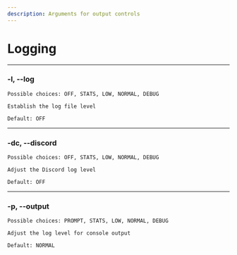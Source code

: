 ```yaml
---
description: Arguments for output controls
---
```


# Logging

***

### -l, --log

```
Possible choices: OFF, STATS, LOW, NORMAL, DEBUG
```

```
Establish the log file level
```

```
Default: OFF
```



***

### -dc, --discord

```
Possible choices: OFF, STATS, LOW, NORMAL, DEBUG
```

```
Adjust the Discord log level
```

```
Default: OFF
```



***

### -p, --output

```
Possible choices: PROMPT, STATS, LOW, NORMAL, DEBUG
```

```
Adjust the log level for console output
```

```
Default: NORMAL
```
